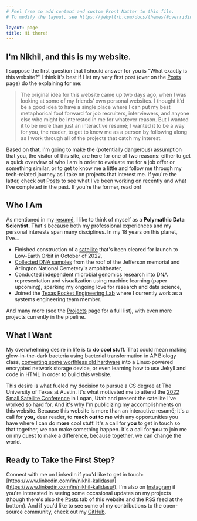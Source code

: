 ```yaml
---
# Feel free to add content and custom Front Matter to this file.
# To modify the layout, see https://jekyllrb.com/docs/themes/#overriding-theme-defaults

layout: page
title: Hi there!
---
```


## I'm Nikhil, and this is my website.

I suppose the first question that I should answer for you is "What exactly is this website?" I think it's best if I let my very first post (over on the [Posts](https://nik875.github.io/post_home.html) page) do the explaining for me:

> The original idea for this website came up two days ago, when I was looking at some of my friends’ own personal websites. I thought it’d be a good idea to have a single place where I can put my best metaphorical foot forward for job recruiters, interviewers, and anyone else who might be interested in me for whatever reason. But I wanted it to be more than just an interactive resumé; I wanted it to be a way for you, the reader, to get to know me as a person by following along as I work through all of the projects that catch my interest.

Based on that, I'm going to make the (potentially dangerous) assumption that you, the visitor of this site, are here for one of two reasons: either to get a quick overview of who I am in order to evaluate me for a job offer or something similar, or to get to know me a little and follow me through my tech-related journey as I take on projects that interest me. If you're the latter, check out [Posts](https://nik875.github.io/post_home.html) to see what I've been working on recently and what I've completed in the past. If you're the former, read on!

## Who I Am

As mentioned in my <a href="files/Resume.pdf" download>resumé</a>, I like to think of myself as a **Polymathic Data Scientist.** That's because both my professional experiences and my personal interests span many disciplines. In my 18 years on this planet, I've…

- Finished construction of a [satellite](https://activities.tjhsst.edu) that's been cleared for launch to Low-Earth Orbit in October of 2022,
- [Collected DNA samples](https://tjhsst.fcps.edu/features/tj-educational-experiences-collecting-samples-jefferson-memorial-and-arlington-national) from the roof of the Jefferson memorial and Arlington National Cemetery's amphitheater,
- Conducted independent microbial genomics research into DNA representation and visualization using machine learning (paper upcoming), sparking my ongoing love for research and data science,
- Joined the [Texas Rocket Engineering Lab](https://www.texasrocketlab.com/) where I currently work as a systems engineering team member.

And many more (see the [Projects](https://nik875.github.io/projects.html) page for a full list), with even more projects currently in the pipeline.

## What I Want

My overwhelming desire in life is to **do cool stuff.** That could mean making glow-in-the-dark bacteria using bacterial transformation in AP Biology class, [converting some worthless old hardware](https://www.instagram.com/p/Ccu1AjnuSHp/) into a Linux-powered encrypted network storage device, or even learning how to use Jekyll and code in HTML in order to build this website.

This desire is what fueled my decision to pursue a CS degree at The University of Texas at Austin. It's what motivated me to attend the [2022 Small Satellite Conference](https://smallsat.org/) in Logan, Utah and present the satellite I've worked so hard for. And it's why I'm publicizing my accomplishments on this website. Because this website is more than an interactive resumé; it's a call for **you,** dear reader, to **reach out to me** with any opportunities you have where I can do **more** cool stuff. It's a call for **you** to get in touch so that together, we can make something happen. It's a call for **you** to join me on my quest to make a difference, because together, we can change the world.

## Ready to Take the First Step?

Connect with me on LinkedIn if you'd like to get in touch: [https://www.linkedin.com/in/nikhil-kalidasu/](https://www.linkedin.com/in/nikhil-kalidasu/). I'm also on [Instagram](https://www.instagram.com/nik_kal8772/) if you're interested in seeing some occasional updates on my projects (though there's also the [Posts](https://nik875.github.io/post_home.html) tab of this website and the RSS feed at the bottom). And if you'd like to see some of my contributions to the open-source community, check out my [GitHub](https://github.com/nik875/).
